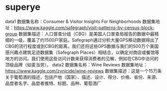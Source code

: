 # superye
data1
数据集名称：Consumer & Visitor Insights For Neighborhoods 
数据集地址：https://www.kaggle.com/safegraph/visit-patterns-by-census-block-group 
数据集描述：人口普查分组（CBG）是美国人口普查局报告的数据中最精细的一级，覆盖了约1500户家庭。Safegraph通过分析大量GPS移动数据得出了CBG的流行程度或到CBG的距离。我们还将这些GPS数据与我们的500万个美国感兴趣点建筑足迹数据集（Safegraph Places）相结合，以确定对商店或餐馆等地方的访问。我们使用这些访问计数来获得消费者的见解，例如在CBG中访问的顶级品牌（如麦当劳）。
data2
数据集名称：Wine Reviews 
数据集地址：https://www.kaggle.com/zynicide/wine-reviews 
数据集描述：这是一个15万条关于葡萄酒的描述，包括产地（国家）、描述、设计、得分、价格、省份、来源、品尝者名字、品尝者推特、标题、品种、葡萄酒厂
